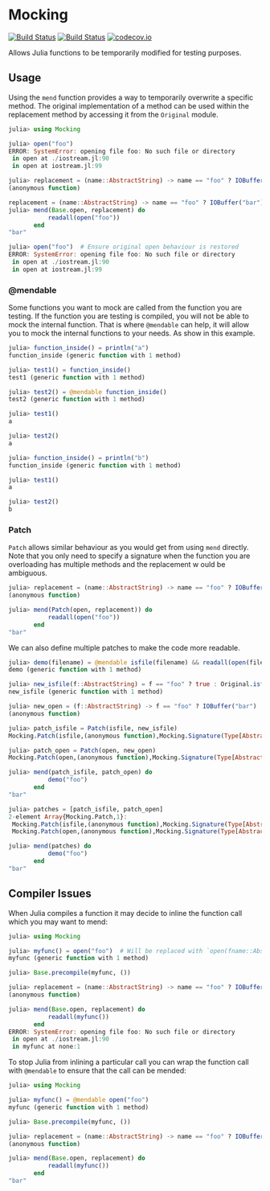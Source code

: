 # Mocking

[![Build Status](https://travis-ci.org/invenia/Mocking.jl.svg?branch=julia-0.4)](https://travis-ci.org/invenia/Mocking.jl)
[![Build Status](https://ci.appveyor.com/api/projects/status/la041r86v6p5k24x?svg=true)](https://ci.appveyor.com/project/omus/mocking-jl)
[![codecov.io](http://codecov.io/github/invenia/Mocking.jl/coverage.svg?branch=julia-0.4)](http://codecov.io/github/invenia/Mocking.jl?branch=julia-0.4)

Allows Julia functions to be temporarily modified for testing purposes.


## Usage

Using the `mend` function provides a way to temporarily overwrite a specific method. The original implementation of a method can be used within the replacement method by accessing it from the `Original` module.

```julia
julia> using Mocking

julia> open("foo")
ERROR: SystemError: opening file foo: No such file or directory
 in open at ./iostream.jl:90
 in open at iostream.jl:99

julia> replacement = (name::AbstractString) -> name == "foo" ? IOBuffer("bar") : Original.open(name)
(anonymous function)

replacement = (name::AbstractString) -> name == "foo" ? IOBuffer("bar") : Original.open(name)
julia> mend(Base.open, replacement) do
           readall(open("foo"))
       end
"bar"

julia> open("foo")  # Ensure original open behaviour is restored
ERROR: SystemError: opening file foo: No such file or directory
 in open at ./iostream.jl:90
 in open at iostream.jl:99
```

### @mendable

Some functions you want to mock are called from the function you are testing. If the function you are testing is compiled, you will not be able to mock the internal function. That is where `@mendable` can help, it will allow you to mock the internal functions to your needs. As show in this example.

```julia
julia> function_inside() = println("a")
function_inside (generic function with 1 method)

julia> test1() = function_inside()
test1 (generic function with 1 method)

julia> test2() = @mendable function_inside()
test2 (generic function with 1 method)

julia> test1()
a

julia> test2()
a

julia> function_inside() = println("b")
function_inside (generic function with 1 method)

julia> test1()
a

julia> test2()
b
```

### Patch

`Patch` allows similar behaviour as you would get from using `mend` directly. Note that you only need to specify a signature when the function you are overloading has multiple methods and the replacement w ould be ambiguous. 

```julia
julia> replacement = (name::AbstractString) -> name == "foo" ? IOBuffer("bar") : Original.open(name)
(anonymous function)

julia> mend(Patch(open, replacement)) do
           readall(open("foo"))
       end
"bar"
```

We can also define multiple patches to make the code more readable.

```julia
julia> demo(filename) = @mendable isfile(filename) && readall(open(filename)) # this is just so we can show both calls are being used
demo (generic function with 1 method)

julia> new_isfile(f::AbstractString) = f == "foo" ? true : Original.isfile(f)
new_isfile (generic function with 1 method)

julia> new_open = (f::AbstractString) -> f == "foo" ? IOBuffer("bar") : Original.open(f)
(anonymous function)

julia> patch_isfile = Patch(isfile, new_isfile)
Mocking.Patch(isfile,(anonymous function),Mocking.Signature(Type[AbstractString]))

julia> patch_open = Patch(open, new_open)
Mocking.Patch(open,(anonymous function),Mocking.Signature(Type[AbstractString]))

julia> mend(patch_isfile, patch_open) do
           demo("foo")
       end
"bar"

julia> patches = [patch_isfile, patch_open]
2-element Array{Mocking.Patch,1}:
 Mocking.Patch(isfile,(anonymous function),Mocking.Signature(Type[AbstractString]))
 Mocking.Patch(open,(anonymous function),Mocking.Signature(Type[AbstractString]))

julia> mend(patches) do
           demo("foo")
       end
"bar"
```

## Compiler Issues

When Julia compiles a function it may decide to inline the function call which you may want to mend:
```julia
julia> using Mocking

julia> myfunc() = open("foo")  # Will be replaced with `open(fname::AbstractString, rd::Bool, wr::Bool, cr::Bool, tr::Bool, ff::Bool)`
myfunc (generic function with 1 method)

julia> Base.precompile(myfunc, ())

julia> replacement = (name::AbstractString) -> name == "foo" ? IOBuffer("bar") : Original.open(name)
(anonymous function)

julia> mend(Base.open, replacement) do
           readall(myfunc())
       end
ERROR: SystemError: opening file foo: No such file or directory
 in open at ./iostream.jl:90
 in myfunc at none:1
```

To stop Julia from inlining a particular call you can wrap the function call with `@mendable` to ensure that the call can be mended:
```julia
julia> using Mocking

julia> myfunc() = @mendable open("foo")
myfunc (generic function with 1 method)

julia> Base.precompile(myfunc, ())

julia> replacement = (name::AbstractString) -> name == "foo" ? IOBuffer("bar") : Original.open(name)
(anonymous function)

julia> mend(Base.open, replacement) do
           readall(myfunc())
       end
"bar"
```
